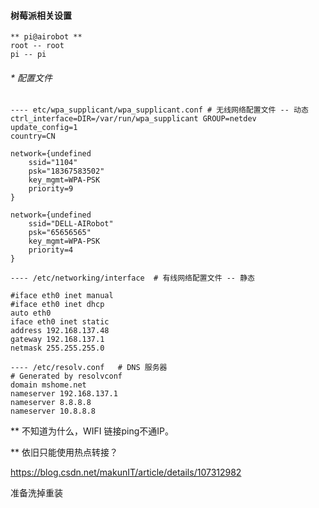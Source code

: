 #### 树莓派相关设置

```mysql
** pi@airobot **
root -- root
pi -- pi
```

###### * 配置文件

```mysql
---- etc/wpa_supplicant/wpa_supplicant.conf	# 无线网络配置文件 -- 动态
ctrl_interface=DIR=/var/run/wpa_supplicant GROUP=netdev
update_config=1
country=CN

network={undefined
	ssid="1104"
	psk="18367583502"
	key_mgmt=WPA-PSK
	priority=9
}

network={undefined
	ssid="DELL-AIRobot"
	psk="65656565"
	key_mgmt=WPA-PSK
	priority=4
}

---- /etc/networking/interface	# 有线网络配置文件 -- 静态

#iface eth0 inet manual
#iface eth0 inet dhcp
auto eth0
iface eth0 inet static
address 192.168.137.48 
gateway 192.168.137.1
netmask 255.255.255.0

---- /etc/resolv.conf	# DNS 服务器
# Generated by resolvconf
domain mshome.net
nameserver 192.168.137.1
nameserver 8.8.8.8
nameserver 10.8.8.8
```

** 不知道为什么，WIFI 链接ping不通IP。

** 依旧只能使用热点转接？



https://blog.csdn.net/makunIT/article/details/107312982

准备洗掉重装